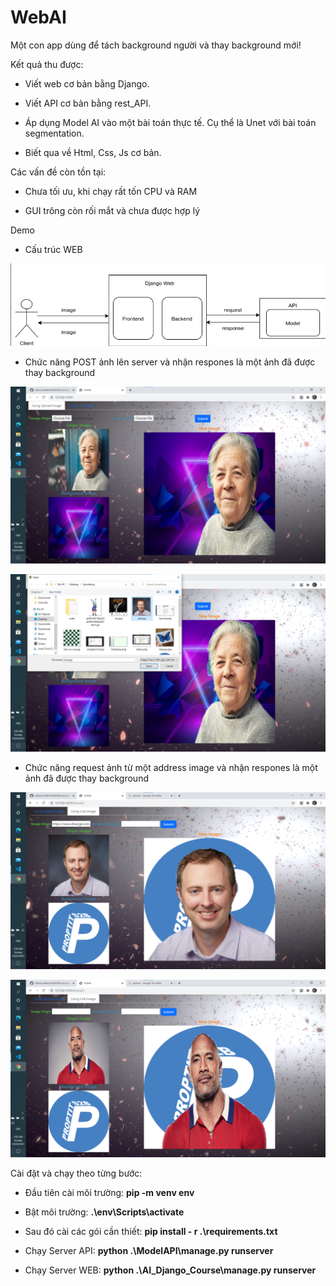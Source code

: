 # WebAI

Một con app dùng để tách background người và thay background mới!

Kết quả thu được:

+ Viết web cơ bản bằng Django.

+ Viết API cơ bản bằng rest_API.

+ Áp dụng Model AI vào một bài toán thực tế. Cụ thể là Unet với bài toán segmentation.

+ Biết qua về Html, Css, Js cơ bản.

Các vấn đề còn tồn tại:

+ Chưa tối ưu, khi chạy rất tốn CPU và RAM

+ GUI trông còn rối mắt và chưa được hợp lý

Demo
- Cấu trúc WEB

![cautruc](https://github.com/duydung271/WebAI/blob/main/demo/Cautruc.png)


- Chức năng POST ảnh lên server và nhận respones là một ảnh đã được thay background

![demo1](https://github.com/duydung271/WebAI/blob/main/demo/demo1.png)

![demo2](https://github.com/duydung271/WebAI/blob/main/demo/demo2.png)

- Chức năng request ảnh từ một address image và nhận respones là một ảnh đã được thay background

![demo3](https://github.com/duydung271/WebAI/blob/main/demo/demo3.png)

![demo4](https://github.com/duydung271/WebAI/blob/main/demo/demo4.png)

Cài đặt và chạy theo từng bước:

- Đầu tiên cài môi trường:  **pip -m venv env**

- Bật môi trường: **.\env\Scripts\activate**

- Sau đó cài các gói cần thiết: **pip install - r .\requirements.txt**

- Chạy Server API:  **python .\ModelAPI\manage.py runserver**

- Chạy Server WEB:  **python .\AI_Django_Course\manage.py runserver**
